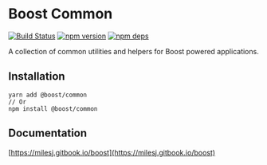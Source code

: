 # Boost Common

[![Build Status](https://travis-ci.org/milesj/boost.svg?branch=master)](https://travis-ci.org/milesj/boost)
[![npm version](https://badge.fury.io/js/%40boost%common.svg)](https://www.npmjs.com/package/@boost/common)
[![npm deps](https://david-dm.org/milesj/boost.svg?path=packages/common)](https://www.npmjs.com/package/@boost/common)

A collection of common utilities and helpers for Boost powered applications.

## Installation

```
yarn add @boost/common
// Or
npm install @boost/common
```

## Documentation

[https://milesj.gitbook.io/boost](https://milesj.gitbook.io/boost)
